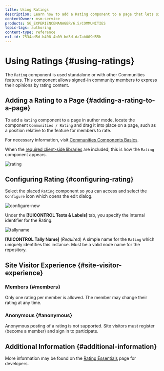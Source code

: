 ```yaml
---
title: Using Ratings
description: Learn how to add a Rating component to a page that lets signed-in community members express their opinions by rating content.
contentOwner: msm-service
products: SG_EXPERIENCEMANAGER/6.5/COMMUNITIES
topic-tags: authoring
content-type: reference
exl-id: 7534ad5d-b408-4b09-bd3d-da7ab009d55b
---
```

# Using Ratings {#using-ratings}

The `Rating` component is used standalone or with other Communities features. This component allows signed-in community members to express their opinions by rating content.

## Adding a Rating to a Page {#adding-a-rating-to-a-page}

To add a `Rating` component to a page in author mode, locate the component `Communities / Rating` and drag it into place on a page, such as a position relative to the feature for members to rate.

For necessary information, visit [Communities Components Basics](basics.md).

When the [required client-side libraries](rating-basics.md#essentials-for-client-side) are included, this is how the `Rating` component appears.

![rating](assets/rating.png)

## Configuring Rating {#configuring-rating}

Select the placed `Rating` component so you can access and select the `Configure` icon which opens the edit dialog.

![configure-new](assets/configure-new.png)

Under the **[!UICONTROL Texts & Labels]** tab, you specify the internal identifier for the Rating.

![tallyname](assets/tallyname.png)

**[!UICONTROL Tally Name]**
  (*Required*) A simple name for the `Rating` which uniquely identifies this instance. Must be a valid node name for the repository.

## Site Visitor Experience {#site-visitor-experience}

### Members {#members}

Only one rating per member is allowed. The member may change their rating at any time.

### Anonymous {#anonymous}

Anonymous posting of a rating is not supported. Site visitors must register (become a member) and sign in to participate.

## Additional Information {#additional-information}

More information may be found on the [Rating Essentials](rating-basics.md) page for developers.
